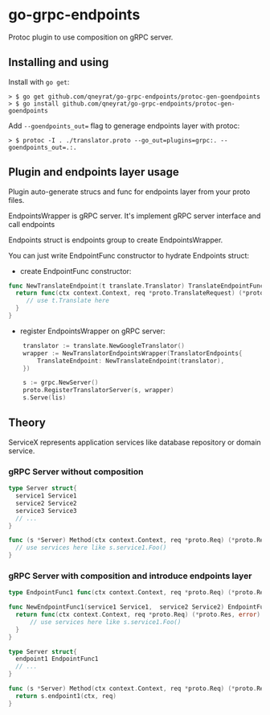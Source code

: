 # go-grpc-endpoints

Protoc plugin to use composition on gRPC server.

## Installing and using

Install with `go get`:
```
> $ go get github.com/qneyrat/go-grpc-endpoints/protoc-gen-goendpoints
> $ go install github.com/qneyrat/go-grpc-endpoints/protoc-gen-goendpoints
```

Add `--goendpoints_out=` flag to generage endpoints layer with protoc:
```
> $ protoc -I . ./translator.proto --go_out=plugins=grpc:. --goendpoints_out=.:.   
```

## Plugin and endpoints layer usage

Plugin auto-generate strucs and func for endpoints layer from your proto files.

EndpointsWrapper is gRPC server. It's implement gRPC server interface and call endpoints

Endpoints struct is endpoints group to create EndpointsWrapper.

You can just write EndpointFunc constructor to hydrate Endpoints struct:

- create EndpointFunc constructor:
```go 
func NewTranslateEndpoint(t translate.Translator) TranslateEndpointFunc {
  return func(ctx context.Context, req *proto.TranslateRequest) (*proto.TranslateResponse, error) {
     // use t.Translate here
  }
}
```

- register EndpointsWrapper on gRPC server:
```go
	translator := translate.NewGoogleTranslator()
	wrapper := NewTranslatorEndpointsWrapper(TranslatorEndpoints{
		TranslateEndpoint: NewTranslateEndpoint(translator),
	})

	s := grpc.NewServer()
	proto.RegisterTranslatorServer(s, wrapper)
	s.Serve(lis)
```

## Theory

ServiceX represents application services like database repository or domain service.

### gRPC Server without composition
```Go
type Server struct{
  service1 Service1
  service2 Service2
  service3 Service3
  // ...
}

func (s *Server) Method(ctx context.Context, req *proto.Req) (*proto.Res, error) {
  // use services here like s.service1.Foo()
}
```

### gRPC Server with composition and introduce endpoints layer
```Go
type EndpointFunc1 func(ctx context.Context, req *proto.Req) (*proto.Res, error)

func NewEndpointFunc1(service1 Service1,  service2 Service2) EndpointFunc1 {
  return func(ctx context.Context, req *proto.Req) (*proto.Res, error) {
      // use services here like s.service1.Foo()
  }
}

type Server struct{
  endpoint1 EndpointFunc1
  // ...
}

func (s *Server) Method(ctx context.Context, req *proto.Req) (*proto.Res, error) {
  return s.endpoint1(ctx, req)
}
```
